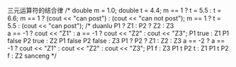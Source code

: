 三元运算符的结合律
	/*
	double m = 1.0;
	double t = 4.4;
	m == 1 ? t = 5.5 : t = 6.6;
	m == 1 ? (cout << "can post") : (cout << "can not post");
	m == 1 ? t = 5.5 : (cout << "can post");
	/*
	duanlu P1 ? Z1 : P2 ? Z2 : Z3  
	a == -1 ? cout << "Z1" : a == -1 ? cout << "Z2" : cout << "Z3";
	P1 true : Z1
	P1 false P2 true : Z2
	P1 false P2 false : Z3
	P1 ? P2 ? Z1 : Z2 : Z3
	a == -2 ? a == -1 ? cout << "Z1" : cout << "Z2" : cout << "Z3";
	P1 f : Z3
	P1 t P2 t : Z1
	P1 t P2 f : Z2
	sanceng
	*/
